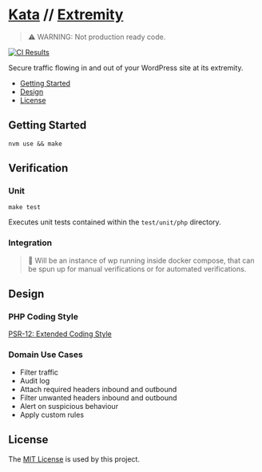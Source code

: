 # [Kata](https://github.com/dbtedman/kata) // [Extremity](https://github.com/dbtedman/kata-extremity)

> ⚠️ WARNING: Not production ready code.

[![CI Results](https://github.com/dbtedman/kata-extremity/workflows/ci/badge.svg)](https://github.com/dbtedman/kata-extremity/actions?workflow=ci)

Secure traffic flowing in and out of your WordPress site at its extremity.

-   [Getting Started](#getting-started)
-   [Design](#design)
-   [License](#license)

## Getting Started

```shell
nvm use && make
```

## Verification

### Unit

```shell
make test
```

Executes unit tests contained within the `test/unit/php` directory.

### Integration

> 🚧 Will be an instance of wp running inside docker compose, that can be spun up for manual verifications or for automated verifications.

## Design

### PHP Coding Style

[PSR-12: Extended Coding Style](https://www.php-fig.org/psr/psr-12/)

### Domain Use Cases

-   Filter traffic
-   Audit log
-   Attach required headers inbound and outbound
-   Filter unwanted headers inbound and outbound
-   Alert on suspicious behaviour
-   Apply custom rules

## License

The [MIT License](./LICENSE.md) is used by this project.
